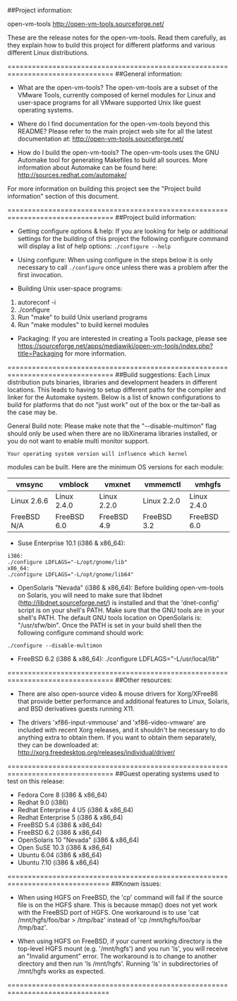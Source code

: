 ##Project information:

open-vm-tools <http://open-vm-tools.sourceforge.net/>

These are the release notes for the open-vm-tools.  Read them carefully, as
they explain how to build this project for different platforms and various 
different Linux distributions.

================================================================================
##General information:

* What are the open-vm-tools? 
The open-vm-tools are a subset of the VMware Tools, currently composed of
kernel modules for Linux and user-space programs for all VMware supported Unix
like guest operating systems.

* Where do I find documentation for the open-vm-tools beyond this README?
Please refer to the main project web site for all the latest documentation 
at: <http://open-vm-tools.sourceforge.net/> 

* How do I build the open-vm-tools?
The open-vm-tools uses the GNU Automake tool for generating Makefiles to 
build all sources.  More information about Automake can be found here: 
<http://sources.redhat.com/automake/>

For more information on building this project see the "Project build
information" section of this document. 

================================================================================
##Project build information:

* Getting configure options & help:
If you are looking for help or additional settings for the building of this
project the following configure command will display a list of help options:
`./configure --help`

* Using configure:
When using configure in the steps below it is only necessary to call
`./configure` once unless there was a problem after the first invocation.

* Building Unix user-space programs:
1. autoreconf -i
2. ./configure
3. Run "make" to build Unix userland programs
4. Run "make modules" to build kernel modules

* Packaging:
If you are interested in creating a Tools package, please see
<https://sourceforge.net/apps/mediawiki/open-vm-tools/index.php?title=Packaging>
for more information.

================================================================================
##Build suggestions:
Each Linux distribution puts binaries, libraries and development headers in 
different locations.  This leads to having to setup different paths for the
compiler and linker for the Automake system.  Below is a list of known
configurations to build for platforms that do not "just work" out of the box
or the tar-ball as the case may be.

General Build note:
Please make note that the "--disable-multimon" flag should only be used when
there are no libXinerama libraries installed, or you do not want to enable multi
monitor support.

	Your operating system version will influence which kernel
modules can be built. Here are the minimum OS versions for each
module:

| vmsync        | vmblock        | vmxnet       | vmmemctl       | vmhgfs      |
|---------------|----------------|--------------|----------------|-------------|
| Linux 2.6.6   | Linux 2.4.0    | Linux 2.2.0  | Linux 2.2.0    | Linux 2.4.0 |
| FreeBSD N/A   | FreeBSD 6.0    | FreeBSD 4.9  | FreeBSD 3.2    | FreeBSD 6.0 |

* Suse Enterprise 10.1 (i386 & x86_64):
```
i386:
./configure LDFLAGS="-L/opt/gnome/lib"
x86_64:
./configure LDFLAGS="-L/opt/gnome/lib64"
```
* OpenSolaris "Nevada" (i386 & x86_64):
Before building open-vm-tools on Solaris, you will need to make 
sure that libdnet (http://libdnet.sourceforge.net/) is installed and 
that the 'dnet-config' script is on your shell's PATH.
Make sure that the GNU tools are in your shell's PATH. The 
default GNU tools location on OpenSolaris is: "/usr/sfw/bin". Once the 
PATH is set in your build shell then the following configure command 
should work:
```
./configure --disable-multimon
```
* FreeBSD 6.2 (i386 & x86_64):
./configure LDFLAGS="-L/usr/local/lib"

================================================================================
##Other resources:
* There are also open-source video & mouse drivers for Xorg/XFree86 that
provide better performance and additional features to Linux, Solaris, and BSD
derivatives guests running X11. 

* The drivers 'xf86-input-vmmouse' and 'xf86-video-vmware' are included with 
recent Xorg releases, and it shouldn't be necessary to do anything extra to 
obtain them.  If you want to obtain them separately, they can be downloaded at:
<http://xorg.freedesktop.org/releases/individual/driver/>

================================================================================
##Guest operating systems used to test on this release:

* Fedora Core 8 (i386 & x86_64)
* Redhat 9.0 (i386)
* Redhat Enterprise 4 U5 (i386 & x86_64)
* Redhat Enterprise 5 (i386 & x86_64)
* FreeBSD 5.4 (i386 & x86_64)
* FreeBSD 6.2 (i386 & x86_64)
* OpenSolaris 10 "Nevada" (i386 & x86_64)
* Open SuSE 10.3 (i386 & x86_64)
* Ubuntu 6.04 (i386 & x86_64)
* Ubuntu 7.10 (i386 & x86_64)

===============================================================================
##Known issues:

* When using HGFS on FreeBSD, the 'cp' command will fail if the source 
file is on the HGFS share. This is because mmap() does not yet work with 
the FreeBSD port of HGFS. One workaround is to use 'cat 
/mnt/hgfs/foo/bar > /tmp/baz' instead of 'cp /mnt/hgfs/foo/bar 
/tmp/baz'.

* When using HGFS on FreeBSD, if your current working directory is the 
top-level HGFS mount (e.g. '/mnt/hgfs') and you run 'ls', you will 
receive an "Invalid argument" error. The workaround is to change to 
another directory and then run 'ls /mnt/hgfs'. Running 'ls' in 
subdirectories of /mnt/hgfs works as expected.

===============================================================================

